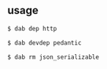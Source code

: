 usage
-----

```sh
$ dab dep http
```

```sh
$ dab devdep pedantic
```

```sh
$ dab rm json_serializable
```
